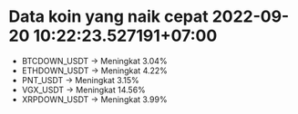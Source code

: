 # Data koin yang naik cepat 2022-09-20 10:22:23.527191+07:00

* BTCDOWN_USDT -> Meningkat 3.04%
* ETHDOWN_USDT -> Meningkat 4.22%
* PNT_USDT -> Meningkat 3.15%
* VGX_USDT -> Meningkat 14.56%
* XRPDOWN_USDT -> Meningkat 3.99%
